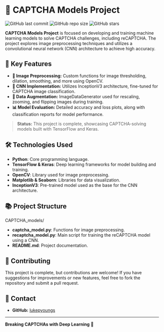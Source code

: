 # 🔐 CAPTCHA Models Project

![GitHub last commit](https://img.shields.io/github/last-commit/lukepyoungs/CAPTCHA_models?color=brightgreen) ![GitHub repo size](https://img.shields.io/github/repo-size/lukepyoungs/CAPTCHA_models?color=orange) ![GitHub stars](https://img.shields.io/github/stars/lukepyoungs/CAPTCHA_models?style=social)

**CAPTCHA Models Project** is focused on developing and training machine learning models to solve CAPTCHA challenges, including reCAPTCHA. The project explores image preprocessing techniques and utilizes a convolutional neural network (CNN) architecture to achieve high accuracy.

## 🌟 Key Features

- **📸 Image Preprocessing:** Custom functions for image thresholding, dilation, smoothing, and more using OpenCV.
- **🧠 CNN Implementation:** Utilizes InceptionV3 architecture, fine-tuned for CAPTCHA image classification.
- **🔄 Data Augmentation:** ImageDataGenerator used for rescaling, zooming, and flipping images during training.
- **📊 Model Evaluation:** Detailed accuracy and loss plots, along with classification reports for model performance.

> **Status:** This project is complete, showcasing CAPTCHA-solving models built with TensorFlow and Keras.

## 🛠️ Technologies Used

- **Python**: Core programming language.
- **TensorFlow & Keras**: Deep learning frameworks for model building and training.
- **OpenCV**: Library used for image preprocessing.
- **Matplotlib & Seaborn**: Libraries for data visualization.
- **InceptionV3**: Pre-trained model used as the base for the CNN architecture.

## 📚 Project Structure

CAPTCHA_models/
- **captcha_model.py**: Functions for image preprocessing.
- **recaptcha_model.py**: Main script for training the reCAPTCHA model using a CNN.
- **README.md**: Project documentation.

## 🤝 Contributing

This project is complete, but contributions are welcome! If you have suggestions for improvements or new features, feel free to fork the repository and submit a pull request.

## 💬 Contact

- **GitHub:** [lukepyoungs](https://github.com/lukepyoungs)

---

**Breaking CAPTCHAs with Deep Learning** 🔐

